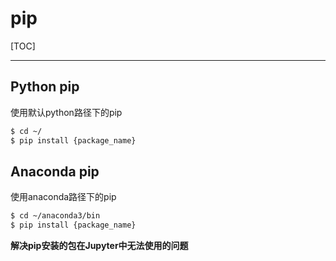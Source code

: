 # pip

[TOC]

---

## Python pip

使用默认python路径下的pip

```bash
$ cd ~/
$ pip install {package_name}
```



## Anaconda pip

使用anaconda路径下的pip

```bash
$ cd ~/anaconda3/bin
$ pip install {package_name}
```

**解决pip安装的包在Jupyter中无法使用的问题**